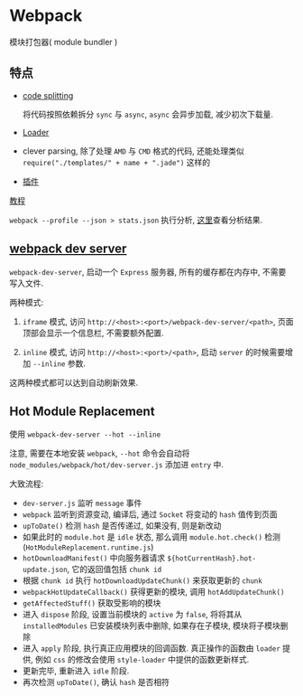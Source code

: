 # Webpack

模块打包器( module bundler )

## 特点

- [code splitting](http://webpack.github.io/docs/code-splitting.html)

    将代码按照依赖拆分 `sync` 与 `async`, `async` 会异步加载, 减少初次下载量.

- [Loader](http://webpack.github.io/docs/loaders.html)

- clever parsing, 除了处理 `AMD` 与 `CMD` 格式的代码, 还能处理类似 `require("./templates/" + name + ".jade")` 这样的

- [插件](http://webpack.github.io/docs/plugins.html)


[教程](http://webpack.github.io/docs/tutorials/getting-started/)

`webpack --profile --json > stats.json` 执行分析, [这里](http://webpack.github.io/analyse/)查看分析结果.

## [webpack dev server](http://webpack.github.io/docs/webpack-dev-server.html)

`webpack-dev-server`, 启动一个 `Express` 服务器, 所有的缓存都在内存中, 不需要写入文件.

两种模式:

1. `iframe` 模式, 访问 `http://<host>:<port>/webpack-dev-server/<path>`, 页面顶部会显示一个信息栏, 不需要额外配置.

2. `inline` 模式, 访问 `http://<host>:<port>/<path>`, 启动 `server` 的时候需要增加 `--inline` 参数.

这两种模式都可以达到自动刷新效果.

## Hot Module Replacement

使用 `webpack-dev-server --hot --inline`

注意, 需要在本地安装 `webpack`, `--hot` 命令会自动将 `node_modules/webpack/hot/dev-server.js` 添加进 `entry` 中.

大致流程:

- `dev-server.js` 监听 `message` 事件
- `webpack` 监听到资源变动, 编译后, 通过 `Socket` 将变动的 `hash` 值传到页面
- `upToDate()` 检测 `hash` 是否传递过, 如果没有, 则是新改动
- 如果此时的 `module.hot` 是 `idle` 状态, 那么调用 `module.hot.check()` 检测(`HotModuleReplacement.runtime.js`)
- `hotDownloadManifest()` 中向服务器请求 `${hotCurrentHash}.hot-update.json`, 它的返回值包括 `chunk id`
- 根据 `chunk id` 执行 `hotDownloadUpdateChunk()` 来获取更新的 `chunk`
- `webpackHotUpdateCallback()` 获得更新的模块, 调用 `hotAddUpdateChunk()`
- `getAffectedStuff()` 获取受影响的模块
- 进入 `dispose` 阶段, 设置当前模块的 `active` 为 `false`, 将将其从 `installedModules` 已安装模块列表中删除, 如果存在子模块, 模块将子模块删除
- 进入 `apply` 阶段, 执行真正应用模块的回调函数. 真正操作的函数由 `loader` 提供, 例如 `css` 的修改会使用 `style-loader` 中提供的函数更新样式.
- 更新完毕, 重新进入 `idle` 阶段.
- 再次检测 `upToDate()`, 确认 `hash` 是否相符


